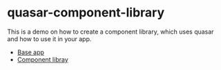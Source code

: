 # quasar-component-library

This is a demo on how to create a component library, which uses quasar and how to use it in your app.

- [Base app](my-hull/README.md)
- [Component libray](my-quasar-package/README.md)
